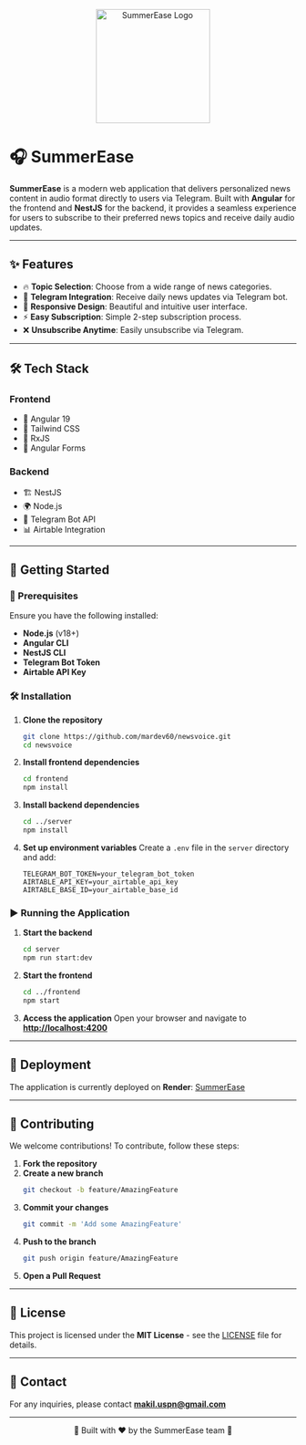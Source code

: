 <p align="center">
  <img src="https://raw.githubusercontent.com/mardev60/newsvoice/refs/heads/main/frontend/src/assets/logo_1.png" alt="SummerEase Logo" width="200"/>
</p>

# 🎧 SummerEase

**SummerEase** is a modern web application that delivers personalized news content in audio format directly to users via Telegram. Built with **Angular** for the frontend and **NestJS** for the backend, it provides a seamless experience for users to subscribe to their preferred news topics and receive daily audio updates.

---

## ✨ Features

- 🔥 **Topic Selection**: Choose from a wide range of news categories.
- 🤖 **Telegram Integration**: Receive daily news updates via Telegram bot.
- 📱 **Responsive Design**: Beautiful and intuitive user interface.
- ⚡ **Easy Subscription**: Simple 2-step subscription process.
- ❌ **Unsubscribe Anytime**: Easily unsubscribe via Telegram.

---

## 🛠️ Tech Stack

### Frontend
- 🚀 Angular 19
- 🎨 Tailwind CSS
- 🔄 RxJS
- 📝 Angular Forms

### Backend
- 🏗️ NestJS
- 🌍 Node.js
- 🤖 Telegram Bot API
- 📊 Airtable Integration

---

## 🚀 Getting Started

### 📌 Prerequisites

Ensure you have the following installed:
- **Node.js** (v18+)
- **Angular CLI**
- **NestJS CLI**
- **Telegram Bot Token**
- **Airtable API Key**

### 🛠️ Installation

1. **Clone the repository**
   ```bash
   git clone https://github.com/mardev60/newsvoice.git
   cd newsvoice
   ```

2. **Install frontend dependencies**
   ```bash
   cd frontend
   npm install
   ```

3. **Install backend dependencies**
   ```bash
   cd ../server
   npm install
   ```

4. **Set up environment variables**
   Create a `.env` file in the `server` directory and add:
   ```env
   TELEGRAM_BOT_TOKEN=your_telegram_bot_token
   AIRTABLE_API_KEY=your_airtable_api_key
   AIRTABLE_BASE_ID=your_airtable_base_id
   ```

### ▶️ Running the Application

1. **Start the backend**
   ```bash
   cd server
   npm run start:dev
   ```

2. **Start the frontend**
   ```bash
   cd ../frontend
   npm start
   ```

3. **Access the application**
   Open your browser and navigate to **[http://localhost:4200](http://localhost:4200)**

---

## 🚀 Deployment

The application is currently deployed on **Render**: [SummerEase](https://summerease-client-latest.onrender.com/)

---

## 🤝 Contributing

We welcome contributions! To contribute, follow these steps:

1. **Fork the repository**
2. **Create a new branch**
   ```bash
   git checkout -b feature/AmazingFeature
   ```
3. **Commit your changes**
   ```bash
   git commit -m 'Add some AmazingFeature'
   ```
4. **Push to the branch**
   ```bash
   git push origin feature/AmazingFeature
   ```
5. **Open a Pull Request**

---

## 📄 License

This project is licensed under the **MIT License** - see the [LICENSE](LICENSE) file for details.

---

## 📧 Contact

For any inquiries, please contact **[makil.uspn@gmail.com](mailto:makil.uspn@gmail.com)**

---

<p align="center">🚀 Built with ❤️ by the SummerEase team 🚀</p>
